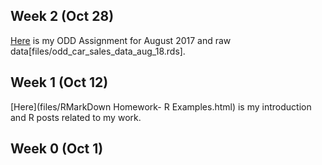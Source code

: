## Week 2 (Oct 28)

[Here](files/BDA503-ODDAssignment-EfehanDanisman.html) is my ODD Assignment for August 2017 and raw data[files/odd_car_sales_data_aug_18.rds].

## Week 1 (Oct 12)

[Here](files/RMarkDown Homework- R Examples.html) is my introduction and R posts related to my work.

## Week 0 (Oct 1)